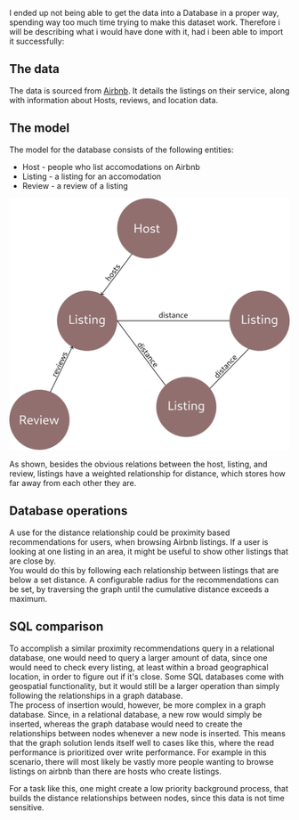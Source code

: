 I ended up not being able to get the data into a Database in a proper way, spending way too much time trying to make this dataset work. Therefore i will be describing what i would have done with it, had i been able to import it successfully:

## The data
The data is sourced from [Airbnb](http://insideairbnb.com/get-the-data/). It details the listings on their service, along with information about Hosts, reviews, and location data.

## The model
The model for the database consists of the following entities:
* Host - people who list accomodations on Airbnb
* Listing - a listing for an accomodation
* Review - a review of a listing

![database model](/graphics/model.png)

As shown, besides the obvious relations between the host, listing, and review, listings have a weighted relationship for distance, which stores how far away from each other they are.

## Database operations
A use for the distance relationship could be proximity based recommendations for users, when browsing Airbnb listings. If a user is looking at one listing in an area, it might be useful to show other listings that are close by. <br>
You would do this by following each relationship between listings that are below a set distance. 
A configurable radius for the recommendations can be set, by traversing the graph until the cumulative distance exceeds a maximum.

## SQL comparison
To accomplish a similar proximity recommendations query in a relational database, one would need to query a larger amount of data, since one would need to check every listing, at least within a broad geographical location, in order to figure out if it's close. Some SQL databases come with geospatial functionality, but it would still be a larger operation than simply following the relationships in a graph database.<br>
The process of insertion would, however, be more complex in a graph database. Since, in a relational database, a new row would simply be inserted, whereas the graph database would need to create the relationships between nodes whenever a new node is inserted.
This means that the graph solution lends itself well to cases like this, where the read performance is prioritized over write performance. For example in this scenario, there will most likely be vastly more people wanting to browse listings on airbnb than there are hosts who create listings.


For a task like this, one might create a low priority background process, that builds the distance relationships between nodes, since this data is not time sensitive.
